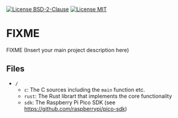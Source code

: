 [![License BSD-2-Clause](https://img.shields.io/badge/License-BSD--2--Clause-blue.svg)](https://opensource.org/licenses/BSD-2-Clause)
[![License MIT](https://img.shields.io/badge/License-MIT-blue.svg)](https://opensource.org/licenses/MIT)

# FIXME
FIXME
(Insert your main project description here)


## Files
- `/`
  - `c`: The C sources including the `main` function etc.
  - `rust`: The Rust librart that implements the core functionality
  - `sdk`: The Raspberry Pi Pico SDK (see https://github.com/raspberrypi/pico-sdk)
